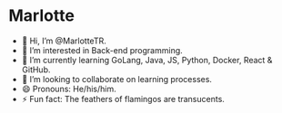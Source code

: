 # Marlotte

- 👋 Hi, I’m @MarlotteTR.
- 👀 I’m interested in Back-end programming.
- 🌱 I’m currently learning GoLang, Java, JS, Python, Docker, React & GitHub.
- 💞️ I’m looking to collaborate on learning processes.
- 😄 Pronouns: He/his/him.
- ⚡ Fun fact: The feathers of flamingos are transucents.